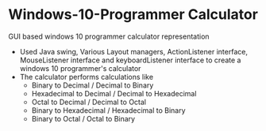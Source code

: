 # Windows-10-Programmer Calculator
GUI based windows 10 programmer calculator representation

- Used Java swing, Various Layout managers, ActionListener interface, MouseListener interface and keyboardListener interface to create a windows 10 programmer's calculator
- The calculator performs calculations like
    - Binary to Decimal / Decimal to Binary
    - Hexadecimal to Decimal / Decimal to Hexadecimal
    - Octal to Decimal / Decimal to Octal
    - Binary to Hexadecimal / Hexadecimal to Binary
    - Binary to Octal / Octal to Binary
